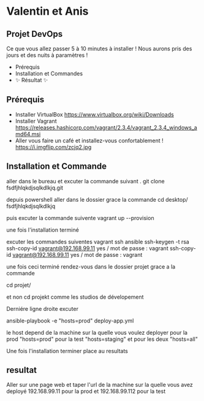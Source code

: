 # Valentin et Anis
## Projet DevOps

Ce que vous allez passer 5 à 10 minutes à installer !
Nous aurons pris des jours et des nuits à paramètres !

- Prérequis 
- Installation et Commandes 
- ✨ Résultat  ✨

## Prérequis

- Installer VirtualBox 
    https://www.virtualbox.org/wiki/Downloads
- Installer Vagrant 
    https://releases.hashicorp.com/vagrant/2.3.4/vagrant_2.3.4_windows_amd64.msi
- Aller vous faire un café et installez-vous confortablement !
    https://i.imgflip.com/zcjq2.jpg

## Installation et Commande 
aller dans le bureau et excuter la commande suivant .
git clone fsdfjhlqkdjsqlkdlkjq.git

depuis powershell aller dans le dossier grace la commande 
cd desktop/ fsdfjhlqkdjsqlkdlkjq

puis excuter la commande suivente 
vagrant up --provision


une fois l'installation terminé

excuter les commandes suiventes 
vagrant ssh ansible 
ssh-keygen -t rsa
ssh-copy-id vagrant@192.168.99.11
yes / mot de passe : vagrant 
ssh-copy-id vagrant@192.168.99.11
yes / mot de passe : vagrant 


une fois ceci terminé rendez-vous dans le dossier projet grace a la commande

cd projet/

et non cd projekt comme les studios de dévelopement 

Derniére ligne droite excuter 

ansible-playbook -e "hosts=prod" deploy-app.yml


le host depend de la machine sur la quelle vous voulez deployer 
pour la prod "hosts=prod" pour la test "hosts=staging"
et pour les deux "hosts=all"

Une fois l'installation terminer place au resultats

## resultat

Aller sur une page web et taper l'url de la machine sur la quelle vous avez deployé
192.168.99.11 pour la prod
et
192.168.99.112 pour la test
